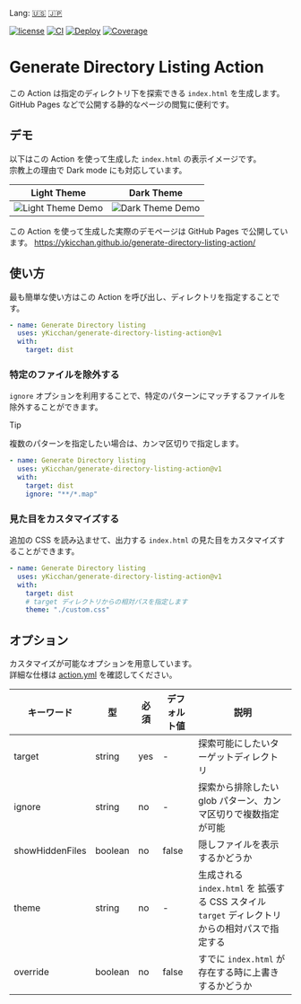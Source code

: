Lang: [🇺🇸](./README.md) [🇯🇵](./README.ja.md)

[![license](https://img.shields.io/github/license/yKicchan/generate-directory-listing-action)](https://github.com/yKicchan/generate-directory-listing-action/blob/main/LICENSE)
[![CI](https://github.com/yKicchan/generate-directory-listing-action/actions/workflows/ci.yml/badge.svg)](https://github.com/yKicchan/generate-directory-listing-action/actions/workflows/ci.yml)
[![Deploy](https://github.com/yKicchan/generate-directory-listing-action/actions/workflows/deploy.yml/badge.svg)](https://github.com/yKicchan/generate-directory-listing-action/actions/workflows/deploy.yml)
[![Coverage](https://ykicchan.github.io/generate-directory-listing-action/coverage/badge.svg)](https://ykicchan.github.io/generate-directory-listing-action/coverage)

# Generate Directory Listing Action

この Action は指定のディレクトリ下を探索できる `index.html` を生成します。  
GitHub Pages などで公開する静的なページの閲覧に便利です。

## デモ

以下はこの Action を使って生成した `index.html` の表示イメージです。  
宗教上の理由で Dark mode にも対応しています。

| Light Theme | Dark Theme |
| --- | --- |
| ![Light Theme Demo](https://github.com/user-attachments/assets/12db5a6a-4b25-45dd-aab6-eac3163e4d10) | ![Dark Theme Demo](https://github.com/user-attachments/assets/db7691a9-8e37-47ac-920f-aa0b4e634b99) |

この Action を使って生成した実際のデモページは GitHub Pages で公開しています。
https://ykicchan.github.io/generate-directory-listing-action/

## 使い方

最も簡単な使い方はこの Action を呼び出し、ディレクトリを指定することです。

```yml
- name: Generate Directory listing
  uses: yKicchan/generate-directory-listing-action@v1
  with:
    target: dist
```

### 特定のファイルを除外する

`ignore` オプションを利用することで、特定のパターンにマッチするファイルを除外することができます。

> [!tip]
> 複数のパターンを指定したい場合は、カンマ区切りで指定します。

```yml
- name: Generate Directory listing
  uses: yKicchan/generate-directory-listing-action@v1
  with:
    target: dist
    ignore: "**/*.map"
```

### 見た目をカスタマイズする

追加の CSS を読み込ませて、出力する `index.html` の見た目をカスタマイズすることができます。

```yml
- name: Generate Directory listing
  uses: yKicchan/generate-directory-listing-action@v1
  with:
    target: dist
    # target ディレクトリからの相対パスを指定します
    theme: "./custom.css"
```

## オプション

カスタマイズが可能なオプションを用意しています。  
詳細な仕様は [action.yml](./action.yml) を確認してください。

| キーワード | 型 | 必須 | デフォルト値 | 説明 |
| --- | --- | --- | --- | --- |
| target | string | yes | - | 探索可能にしたいターゲットディレクトリ |
| ignore | string | no | - | 探索から排除したい glob パターン、カンマ区切りで複数指定が可能 |
| showHiddenFiles | boolean | no | false | 隠しファイルを表示するかどうか |
| theme | string | no | - | 生成される `index.html` を 拡張する CSS スタイル<br>`target` ディレクトリからの相対パスで指定する |
| override | boolean | no | false | すでに `index.html` が存在する時に上書きするかどうか |
